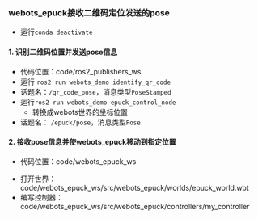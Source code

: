 ### webots_epuck接收二维码定位发送的pose
- 运行`conda deactivate`
#### 1. 识别二维码位置并发送pose信息
- 代码位置：code/ros2_publishers_ws
- 运行 `ros2 run webots_demo identify_qr_code`
- 话题名：`/qr_code_pose`，消息类型`PoseStamped`
- 运行`ros2 run webots_demo epuck_control_node`
    - 转换成webots世界的坐标位置
- 话题名： `/epuck/pose`，消息类型`Pose`
#### 2. 接收pose信息并使webots_epuck移动到指定位置
- 代码位置：code/webots_epuck_ws
<!-- - 运行 `ros2 launch webots_epuck my_launch.py`
- 再运行`ros2 run webots_demo epuck_control_node` -->
- 打开世界：code/webots_epuck_ws/src/webots_epuck/worlds/epuck_world.wbt
- 编写控制器：code/webots_epuck_ws/src/webots_epuck/controllers/my_controller